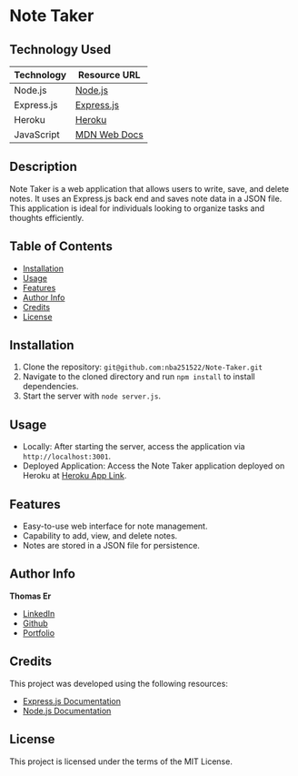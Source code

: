 # Note Taker

## Technology Used

| Technology | Resource URL                                             |
|------------|----------------------------------------------------------|
| Node.js    | [Node.js](https://nodejs.org/)                           |
| Express.js | [Express.js](https://expressjs.com/)                     |
| Heroku     | [Heroku](https://www.heroku.com/)                        |
| JavaScript | [MDN Web Docs](https://developer.mozilla.org/en-US/docs/Web/JavaScript) |

## Description

Note Taker is a web application that allows users to write, save, and delete notes. It uses an Express.js back end and saves note data in a JSON file. This application is ideal for individuals looking to organize tasks and thoughts efficiently.

## Table of Contents
- [Installation](#installation)
- [Usage](#usage)
- [Features](#features)
- [Author Info](#author-info)
- [Credits](#credits)
- [License](#license)

## Installation

1. Clone the repository: `git@github.com:nba251522/Note-Taker.git`
2. Navigate to the cloned directory and run `npm install` to install dependencies.
3. Start the server with `node server.js`.

## Usage

- Locally: After starting the server, access the application via `http://localhost:3001`.
- Deployed Application: Access the Note Taker application deployed on Heroku at [Heroku App Link](#).

## Features

- Easy-to-use web interface for note management.
- Capability to add, view, and delete notes.
- Notes are stored in a JSON file for persistence.

## Author Info

**Thomas Er**
- [LinkedIn](https://www.linkedin.com/in/thomas-er-9b77321b9)
- [Github](https://github.com/nba251522)
- [Portfolio](https://nba251522.github.io/thomas-er-porfolio/)

## Credits

This project was developed using the following resources:
  - [Express.js Documentation](https://expressjs.com/en/5x/api.html)
  - [Node.js Documentation](https://nodejs.org/en/docs/)

## License

This project is licensed under the terms of the MIT License.